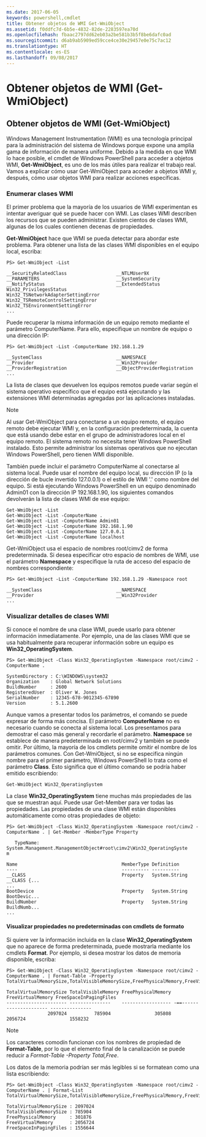 ```yaml
---
ms.date: 2017-06-05
keywords: powershell,cmdlet
title: Obtener objetos de WMI Get-WmiObject
ms.assetid: f0ddfc7d-6b5e-4832-82de-2283597ea70d
ms.openlocfilehash: fbaac2797dd62eb03a2be581b3b5f8be6dafc0ad
ms.sourcegitcommit: d6ab9ab5909ed59cce4ce30e29457e0e75c7ac12
ms.translationtype: HT
ms.contentlocale: es-ES
ms.lasthandoff: 09/08/2017
---
```

# <a name="getting-wmi-objects-get-wmiobject"></a>Obtener objetos de WMI (Get-WmiObject)

## <a name="getting-wmi-objects-get-wmiobject"></a>Obtener objetos de WMI (Get-WmiObject)
Windows Management Instrumentation (WMI) es una tecnología principal para la administración del sistema de Windows porque expone una amplia gama de información de manera uniforme. Debido a la medida en que WMI lo hace posible, el cmdlet de Windows PowerShell para acceder a objetos WMI, **Get-WmiObject**, es uno de los más útiles para realizar el trabajo real. Vamos a explicar cómo usar Get-WmiObject para acceder a objetos WMI y, después, cómo usar objetos WMI para realizar acciones específicas.

### <a name="listing-wmi-classes"></a>Enumerar clases WMI
El primer problema que la mayoría de los usuarios de WMI experimentan es intentar averiguar qué se puede hacer con WMI. Las clases WMI describen los recursos que se pueden administrar. Existen cientos de clases WMI, algunas de los cuales contienen decenas de propiedades.

**Get-WmiObject** hace que WMI se pueda detectar para abordar este problema. Para obtener una lista de las clases WMI disponibles en el equipo local, escriba:

```
PS> Get-WmiObject -List

__SecurityRelatedClass                  __NTLMUser9X
__PARAMETERS                            __SystemSecurity
__NotifyStatus                          __ExtendedStatus
Win32_PrivilegesStatus                  Win32_TSNetworkAdapterSettingError
Win32_TSRemoteControlSettingError       Win32_TSEnvironmentSettingError
...
```

Puede recuperar la misma información de un equipo remoto mediante el parámetro ComputerName. Para ello, especifique un nombre de equipo o una dirección IP:

```
PS> Get-WmiObject -List -ComputerName 192.168.1.29

__SystemClass                           __NAMESPACE
__Provider                              __Win32Provider
__ProviderRegistration                  __ObjectProviderRegistration
...
```

La lista de clases que devuelven los equipos remotos puede variar según el sistema operativo específico que el equipo está ejecutando y las extensiones WMI determinadas agregadas por las aplicaciones instaladas.

> [!NOTE]
> Al usar Get-WmiObject para conectarse a un equipo remoto, el equipo remoto debe ejecutar WMI y, en la configuración predeterminada, la cuenta que está usando debe estar en el grupo de administradores local en el equipo remoto. El sistema remoto no necesita tener Windows PowerShell instalado. Esto permite administrar los sistemas operativos que no ejecutan Windows PowerShell, pero tienen WMI disponible.

También puede incluir el parámetro ComputerName al conectarse al sistema local. Puede usar el nombre del equipo local, su dirección IP (o la dirección de bucle invertido 127.0.0.1) o el estilo de WMI '.' como nombre del equipo. Si está ejecutando Windows PowerShell en un equipo denominado Admin01 con la dirección IP 192.168.1.90, los siguientes comandos devolverán la lista de clases WMI de ese equipo:

```
Get-WmiObject -List
Get-WmiObject -List -ComputerName .
Get-WmiObject -List -ComputerName Admin01
Get-WmiObject -List -ComputerName 192.168.1.90
Get-WmiObject -List -ComputerName 127.0.0.1
Get-WmiObject -List -ComputerName localhost
```

Get-WmiObject usa el espacio de nombres root/cimv2 de forma predeterminada. Si desea especificar otro espacio de nombres de WMI, use el parámetro **Namespace** y especifique la ruta de acceso del espacio de nombres correspondiente:

```
PS> Get-WmiObject -List -ComputerName 192.168.1.29 -Namespace root

__SystemClass                           __NAMESPACE
__Provider                              __Win32Provider
...
```

### <a name="displaying-wmi-class-details"></a>Visualizar detalles de clases WMI
Si conoce el nombre de una clase WMI, puede usarlo para obtener información inmediatamente. Por ejemplo, una de las clases WMI que se usa habitualmente para recuperar información sobre un equipo es **Win32_OperatingSystem**.

```
PS> Get-WmiObject -Class Win32_OperatingSystem -Namespace root/cimv2 -ComputerName .

SystemDirectory : C:\WINDOWS\system32
Organization    : Global Network Solutions
BuildNumber     : 2600
RegisteredUser  : Oliver W. Jones
SerialNumber    : 12345-678-9012345-67890
Version         : 5.1.2600
```

Aunque vamos a presentar todos los parámetros, el comando se puede expresar de forma más concisa. El parámetro **ComputerName** no es necesario cuando se conecta al sistema local. Los presentamos para demostrar el caso más general y recordarle el parámetro. **Namespace** se establece de manera predeterminada en root/cimv2 y también se puede omitir. Por último, la mayoría de los cmdlets permite omitir el nombre de los parámetros comunes. Con Get-WmiObject, si no se especifica ningún nombre para el primer parámetro, Windows PowerShell lo trata como el parámetro **Class**. Esto significa que el último comando se podría haber emitido escribiendo:

```
Get-WmiObject Win32_OperatingSystem
```

La clase **Win32_OperatingSystem** tiene muchas más propiedades de las que se muestran aquí. Puede usar Get-Member para ver todas las propiedades. Las propiedades de una clase WMI están disponibles automáticamente como otras propiedades de objeto:

```
PS> Get-WmiObject -Class Win32_OperatingSystem -Namespace root/cimv2 -ComputerName . | Get-Member -MemberType Property

   TypeName: System.Management.ManagementObject#root\cimv2\Win32_OperatingSyste
m

Name                                      MemberType Definition
----                                      ---------- ----------
__CLASS                                   Property   System.String __CLASS {...
...
BootDevice                                Property   System.String BootDevic...
BuildNumber                               Property   System.String BuildNumb...
...
```

#### <a name="displaying-non-default-properties-with-format-cmdlets"></a>Visualizar propiedades no predeterminadas con cmdlets de formato
Si quiere ver la información incluida en la clase **Win32_OperatingSystem** que no aparece de forma predeterminada, puede mostrarla mediante los cmdlets **Format**. Por ejemplo, si desea mostrar los datos de memoria disponible, escriba:

```
PS> Get-WmiObject -Class Win32_OperatingSystem -Namespace root/cimv2 -ComputerName . | Format-Table -Property TotalVirtualMemorySize,TotalVisibleMemorySize,FreePhysicalMemory,FreeVirtualMemory,FreeSpaceInPagingFiles

TotalVirtualMemorySize TotalVisibleMemory FreePhysicalMemory FreeVirtualMemory FreeSpaceInPagingFiles
---------------------- ---------------    ------------------ -==--------------------- ---------------
               2097024          785904                305808           2056724                1558232
```

> [!NOTE]
> Los caracteres comodín funcionan con los nombres de propiedad de **Format-Table**, por lo que el elemento final de la canalización se puede reducir a **Format-Table -Property Total*,Free*.

Los datos de la memoria podrían ser más legibles si se formatean como una lista escribiendo:

```
PS> Get-WmiObject -Class Win32_OperatingSystem -Namespace root/cimv2 -ComputerName . | Format-List TotalVirtualMemorySize,TotalVisibleMemorySize,FreePhysicalMemory,FreeVirtualMemory,FreeSpaceInPagingFiles

TotalVirtualMemorySize : 2097024
TotalVisibleMemorySize : 785904
FreePhysicalMemory     : 301876
FreeVirtualMemory      : 2056724
FreeSpaceInPagingFiles : 1556644
```


